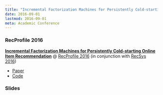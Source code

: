 ```yaml
---
title: "Incremental Factorization Machines for Persistently Cold-starting Online Item Recommendation"
date: 2016-09-01
lastmod: 2016-09-01
meta: Academic Conference
---
```


### RecProfile 2016

<b><a href="https://arxiv.org/abs/1607.02858" target="_blank" rel="noopener">Incremental Factorization Machines for Persistently Cold-starting Online Item Recommendation</a></b> @ <a href="https://dl.acm.org/citation.cfm?id=2959204" target="_blank" rel="noopener">RecProfile 2016</a> (in conjunction with <a href="https://recsys.acm.org/recsys16/" target="_blank" rel="noopener">RecSys 2016</a>)

- <a href="https://arxiv.org/pdf/1607.02858.pdf" target="_blank" rel="noopener">Paper</a>
- <a href="https://github.com/takuti/stream-recommender/tree/v0.3.1-recprofile-2016" target="_blank" rel="noopener">Code</a>

### Slides

<script async class="speakerdeck-embed" data-id="f59705324e254cabb99b18c78b177abd" data-ratio="1.33333333333333" src="//speakerdeck.com/assets/embed.js"></script>
